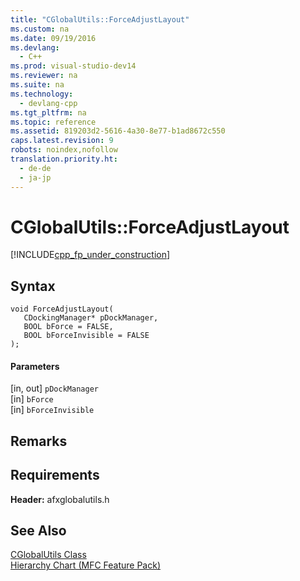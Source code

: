 ```yaml
---
title: "CGlobalUtils::ForceAdjustLayout"
ms.custom: na
ms.date: 09/19/2016
ms.devlang: 
  - C++
ms.prod: visual-studio-dev14
ms.reviewer: na
ms.suite: na
ms.technology: 
  - devlang-cpp
ms.tgt_pltfrm: na
ms.topic: reference
ms.assetid: 819203d2-5616-4a30-8e77-b1ad8672c550
caps.latest.revision: 9
robots: noindex,nofollow
translation.priority.ht: 
  - de-de
  - ja-jp
---
```

# CGlobalUtils::ForceAdjustLayout
[!INCLUDE[cpp_fp_under_construction](../vs140/includes/cpp_fp_under_construction_md.md)]  
  
## Syntax  
  
```  
void ForceAdjustLayout(  
   CDockingManager* pDockManager,  
   BOOL bForce = FALSE,  
   BOOL bForceInvisible = FALSE  
);  
```  
  
#### Parameters  
 [in, out] `pDockManager`  
  [in] `bForce`  
  [in] `bForceInvisible`  
  
## Remarks  
  
## Requirements  
 **Header:** afxglobalutils.h  
  
## See Also  
 [CGlobalUtils Class](../vs140/CGlobalUtils-Class.md)   
 [Hierarchy Chart (MFC Feature Pack)](../vs140/Hierarchy-Chart.md)